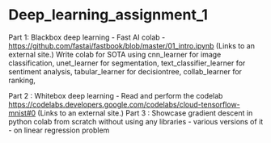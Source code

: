# Deep_learning_assignment_1


Part 1: Blackbox deep learning - Fast AI colab - https://github.com/fastai/fastbook/blob/master/01_intro.ipynb (Links to an external site.)
Write colab for SOTA using cnn_learner for image classification, unet_learner for segmentation, text_classifier_learner for sentiment analysis, tabular_learner for decisiontree, collab_learner for ranking, 

Part 2 : Whitebox deep learning - Read and perform the codelab https://codelabs.developers.google.com/codelabs/cloud-tensorflow-mnist#0
 (Links to an external site.)
Part 3 : Showcase gradient descent in python colab from scratch without using any libraries - various versions of it - on linear regression problem
